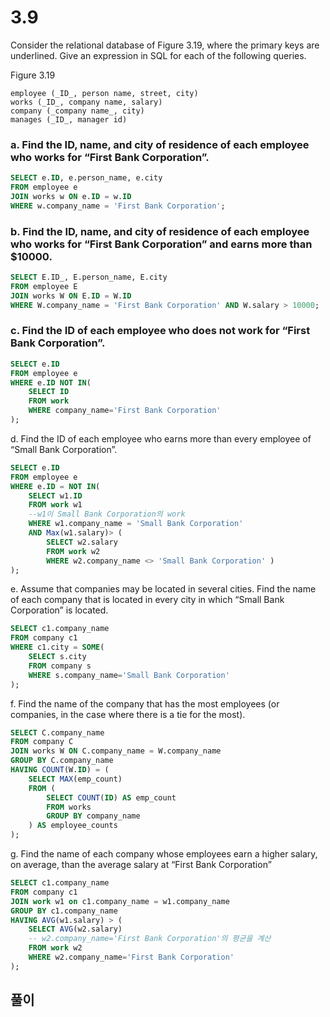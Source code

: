 # 3.9
Consider the relational database of Figure 3.19, where the primary keys are underlined. Give an expression in SQL for each of the following queries.

Figure 3.19
```
employee (_ID_, person name, street, city)
works (_ID_, company name, salary)
company (_company name_, city)
manages (_ID_, manager id)
```

### a. Find the ID, name, and city of residence of each employee who works for “First Bank Corporation”.
```sql
SELECT e.ID, e.person_name, e.city
FROM employee e
JOIN works w ON e.ID = w.ID
WHERE w.company_name = 'First Bank Corporation';
```

### b. Find the ID, name, and city of residence of each employee who works for “First Bank Corporation” and earns more than $10000.
```sql
SELECT E.ID_, E.person_name, E.city
FROM employee E
JOIN works W ON E.ID = W.ID
WHERE W.company_name = 'First Bank Corporation' AND W.salary > 10000;

```

### c. Find the ID of each employee who does not work for “First Bank Corporation”.
```sql
SELECT e.ID
FROM employee e
WHERE e.ID NOT IN(
    SELECT ID
    FROM work
    WHERE company_name='First Bank Corporation'
);
```

d. Find the ID of each employee who earns more than every employee of “Small Bank Corporation”.
```sql
SELECT e.ID
FROM employee e
WHERE e.ID = NOT IN(
    SELECT w1.ID
    FROM work w1 
    --w1이 Small Bank Corporation의 work
    WHERE w1.company_name = 'Small Bank Corporation'
    AND Max(w1.salary)> (
        SELECT w2.salary
        FROM work w2
        WHERE w2.company_name <> 'Small Bank Corporation' )
);
```

e. Assume that companies may be located in several cities. Find the name of each company that is located in every city in which “Small Bank Corporation” is located.
```sql
SELECT c1.company_name
FROM company c1
WHERE c1.city = SOME(
    SELECT s.city
    FROM company s
    WHERE s.company_name='Small Bank Corporation'
);
```

f. Find the name of the company that has the most employees (or companies, in the case where there is a tie for the most).
```sql
SELECT C.company_name
FROM company C
JOIN works W ON C.company_name = W.company_name
GROUP BY C.company_name
HAVING COUNT(W.ID) = (
    SELECT MAX(emp_count)
    FROM (
        SELECT COUNT(ID) AS emp_count
        FROM works
        GROUP BY company_name
    ) AS employee_counts
);

```

g. Find the name of each company whose employees earn a higher salary,
on average, than the average salary at “First Bank Corporation”
```sql
SELECT c1.company_name
FROM company c1
JOIN work w1 on c1.company_name = w1.company_name
GROUP BY c1.company_name
HAVING AVG(w1.salary) > (
    SELECT AVG(w2.salary)
    -- w2.company_name='First Bank Corporation'의 평균을 계산
    FROM work w2
    WHERE w2.company_name='First Bank Corporation'
);
```

## 풀이